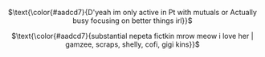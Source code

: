 <div align="center">

$\text{\color{#aadcd7}{D'yeah im only active in Pt with mutuals or Actually busy focusing on better things irl}}$

$\text{\color{#aadcd7}{substantial nepeta fictkin mrow meow i love her | gamzee, scraps, shelly, cofi, gigi kins}}$

</p>
